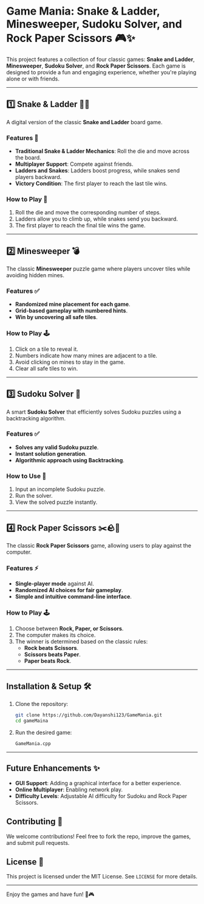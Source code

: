 # Game Mania: Snake & Ladder, Minesweeper, Sudoku Solver, and Rock Paper Scissors 🎮✨

This project features a collection of four classic games: **Snake and Ladder**, **Minesweeper**, **Sudoku Solver**, and **Rock Paper Scissors**. Each game is designed to provide a fun and engaging experience, whether you're playing alone or with friends.

---

## 1️⃣ Snake & Ladder 🐍🎲
A digital version of the classic **Snake and Ladder** board game.

### Features 🚀
- **Traditional Snake & Ladder Mechanics**: Roll the die and move across the board.
- **Multiplayer Support**: Compete against friends.
- **Ladders and Snakes**: Ladders boost progress, while snakes send players backward.
- **Victory Condition**: The first player to reach the last tile wins.

### How to Play 🎲
1. Roll the die and move the corresponding number of steps.
2. Ladders allow you to climb up, while snakes send you backward.
3. The first player to reach the final tile wins the game.

---

## 2️⃣ Minesweeper 💣
The classic **Minesweeper** puzzle game where players uncover tiles while avoiding hidden mines.

### Features ✅
- **Randomized mine placement for each game**.
- **Grid-based gameplay with numbered hints**.
- **Win by uncovering all safe tiles**.

### How to Play 🕹️
1. Click on a tile to reveal it.
2. Numbers indicate how many mines are adjacent to a tile.
3. Avoid clicking on mines to stay in the game.
4. Clear all safe tiles to win.

---

## 3️⃣ Sudoku Solver 🧩
A smart **Sudoku Solver** that efficiently solves Sudoku puzzles using a backtracking algorithm.

### Features ✅
- **Solves any valid Sudoku puzzle**.
- **Instant solution generation**.
- **Algorithmic approach using Backtracking**.

### How to Use 📝
1. Input an incomplete Sudoku puzzle.
2. Run the solver.
3. View the solved puzzle instantly.

---

## 4️⃣ Rock Paper Scissors ✂️🪨📄
The classic **Rock Paper Scissors** game, allowing users to play against the computer.

### Features ⚡
- **Single-player mode** against AI.
- **Randomized AI choices for fair gameplay**.
- **Simple and intuitive command-line interface**.

### How to Play 🕹️
1. Choose between **Rock, Paper, or Scissors**.
2. The computer makes its choice.
3. The winner is determined based on the classic rules:
   - **Rock beats Scissors**.
   - **Scissors beats Paper**.
   - **Paper beats Rock**.

---

## Installation & Setup 🛠️
1. Clone the repository:
   ```sh
   git clone https://github.com/Dayanshi123/GameMania.git
   cd gameMaina
   ```
2. Run the desired game:
   ```sh
   GameMania.cpp
   ```

---

## Future Enhancements ✨
- **GUI Support**: Adding a graphical interface for a better experience.
- **Online Multiplayer**: Enabling network play.
- **Difficulty Levels**: Adjustable AI difficulty for Sudoku and Rock Paper Scissors.

## Contributing 🤝
We welcome contributions! Feel free to fork the repo, improve the games, and submit pull requests.

## License 📜
This project is licensed under the MIT License. See `LICENSE` for more details.

---

Enjoy the games and have fun! 🎲🎮

